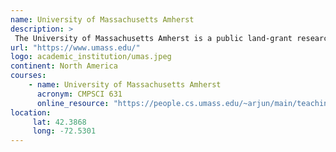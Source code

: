 ```yaml
---
name: University of Massachusetts Amherst 
description: >
 The University of Massachusetts Amherst is a public land-grant research university in Amherst, Massachusetts. 
url: "https://www.umass.edu/"
logo: academic_institution/umas.jpeg
continent: North America
courses:
    - name: University of Massachusetts Amherst
      acronym: CMPSCI 631
      online_resource: "https://people.cs.umass.edu/~arjun/main/teaching/631/"
location:
     lat: 42.3868
     long: -72.5301
---
```

